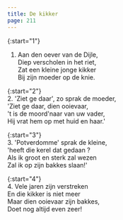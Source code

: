 ```yaml
---
title: De kikker
page: 211
---  
```


{:start="1"}  
1. Aan den oever van de Dijle,  
Diep verscholen in het riet,  
Zat een kleine jonge kikker  
Bij zijn moeder op de knie.  

{:start="2"}  
2. 'Ziet ge daar', zo sprak de moeder,  
'Ziet ge daar, dien ooievaar,  
't is de moord'naar van uw vader,  
Hij vrat hem op met huid en haar.'  

{:start="3"}  
3. 'Potverdomme' sprak de kleine,  
'heeft die kerel dat gedaan ?  
Als ik groot en sterk zal wezen  
Zal ik op zijn bakkes slaan!'  

{:start="4"}  
4. Vele jaren zijn verstreken  
En die kikker is niet meer  
Maar dien ooievaar zijn bakkes,  
Doet nog altijd even zeer!  